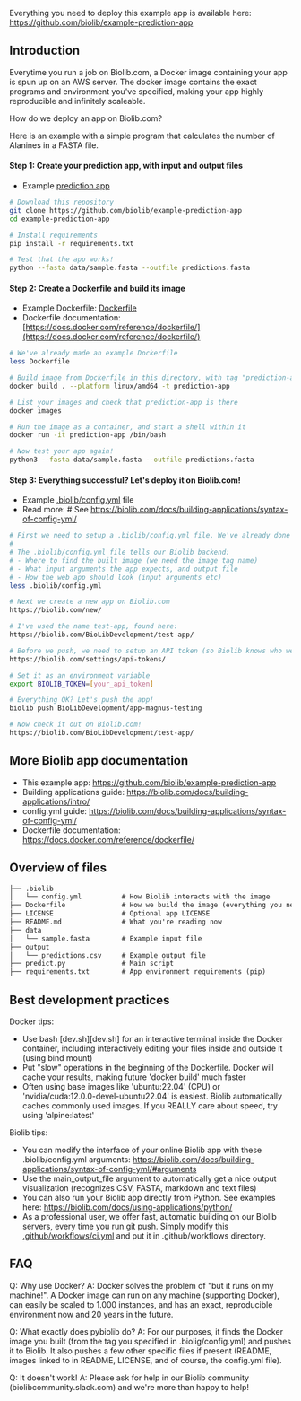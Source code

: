 Everything you need to deploy this example app is available here:
https://github.com/biolib/example-prediction-app

## Introduction

Everytime you run a job on Biolib.com, a Docker image containing your app is spun up on an AWS server. The docker image contains the exact programs and environment you've specified, making your app highly reproducible and infinitely scaleable.

How do we deploy an app on Biolib.com?

Here is an example with a simple program that calculates the number of Alanines in a FASTA file.

#### Step 1: Create your prediction app, with input and output files
- Example [prediction app](predict.py)

```bash
# Download this repository
git clone https://github.com/biolib/example-prediction-app
cd example-prediction-app

# Install requirements
pip install -r requirements.txt

# Test that the app works!
python --fasta data/sample.fasta --outfile predictions.fasta
```

#### Step 2: Create a Dockerfile and build its image
- Example Dockerfile: [Dockerfile](Dockerfile)
- Dockerfile documentation: [https://docs.docker.com/reference/dockerfile/](https://docs.docker.com/reference/dockerfile/)

```bash
# We've already made an example Dockerfile
less Dockerfile

# Build image from Dockerfile in this directory, with tag "prediction-app"
docker build . --platform linux/amd64 -t prediction-app

# List your images and check that prediction-app is there
docker images

# Run the image as a container, and start a shell within it
docker run -it prediction-app /bin/bash

# Now test your app again!
python3 --fasta data/sample.fasta --outfile predictions.fasta
```

#### Step 3: Everything successful? Let's deploy it on Biolib.com!
- Example [.biolib/config.yml](.biolib/config.yml) file
- Read more: # See https://biolib.com/docs/building-applications/syntax-of-config-yml/

```bash
# First we need to setup a .biolib/config.yml file. We've already done this.
# 
# The .biolib/config.yml file tells our Biolib backend:
# - Where to find the built image (we need the image tag name)
# - What input arguments the app expects, and output file
# - How the web app should look (input arguments etc)
less .biolib/config.yml

# Next we create a new app on Biolib.com
https://biolib.com/new/

# I've used the name test-app, found here:
https://biolib.com/BioLibDevelopment/test-app/

# Before we push, we need to setup an API token (so Biolib knows who we are)
https://biolib.com/settings/api-tokens/

# Set it as an environment variable
export BIOLIB_TOKEN=[your_api_token]

# Everything OK? Let's push the app!
biolib push BioLibDevelopment/app-magnus-testing

# Now check it out on Biolib.com!
https://biolib.com/BioLibDevelopment/test-app/
```

## More Biolib app documentation
- This example app: https://github.com/biolib/example-prediction-app
- Building applications guide: https://biolib.com/docs/building-applications/intro/
- config.yml guide: https://biolib.com/docs/building-applications/syntax-of-config-yml/
- Dockerfile documentation: https://docs.docker.com/reference/dockerfile/

## Overview of files
```markdown
├── .biolib
│   └── config.yml          # How Biolib interacts with the image 
├── Dockerfile              # How we build the image (everything you need, code-wise)
├── LICENSE                 # Optional app LICENSE
├── README.md               # What you're reading now
├── data
│   └── sample.fasta        # Example input file
├── output
│   └── predictions.csv     # Example output file
├── predict.py              # Main script
├── requirements.txt        # App environment requirements (pip)
```

## Best development practices
Docker tips:
- Use bash [dev.sh][dev.sh] for an interactive terminal inside the Docker container, including interactively editing your files inside and outside it (using bind mount)
- Put "slow" operations in the beginning of the Dockerfile. Docker will cache your results, making future 'docker build' much faster
- Often using base images like 'ubuntu:22.04' (CPU) or 'nvidia/cuda:12.0.0-devel-ubuntu22.04' is easiest. Biolib automatically caches commonly used images. If you REALLY care about speed, try using 'alpine:latest'

Biolib tips:
- You can modify the interface of your online Biolib app with these .biolib/config.yml arguments: https://biolib.com/docs/building-applications/syntax-of-config-yml/#arguments
- Use the main_output_file argument to automatically get a nice output visualization (recognizes CSV, FASTA, markdown and text files)
- You can also run your Biolib app directly from Python. See examples here: https://biolib.com/docs/using-applications/python/
- As a professional user, we offer fast, automatic building on our Biolib servers, every time you run git push. Simply modify this [.github/workflows/ci.yml](https://github.com/biolibtech/app-musite/blob/develop/.github/workflows/ci.yml) and put it in .github/workflows directory.

## FAQ

Q: Why use Docker?
A: Docker solves the problem of "but it runs on my machine!". A Docker image can run on any machine (supporting Docker), can easily be scaled to 1.000 instances, and has an exact, reproducible environment now and 20 years in the future.

Q: What exactly does pybiolib do?
A: For our purposes, it finds the Docker image you built (from the tag you specified in .biolig/config.yml) and pushes it to Biolib. It also pushes a few other specific files if present (README, images linked to in README, LICENSE, and of course, the config.yml file).

Q: It doesn't work!
A: Please ask for help in our Biolib community (biolibcommunity.slack.com) and we're more than happy to help!